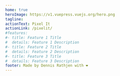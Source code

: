 ```yaml
---
home: true
heroImage: https://v1.vuepress.vuejs.org/hero.png
tagline: 
actionText: Pixel It
actionLink: /pixelit/
#features:
#- title: Feature 1 Title
#  details: Feature 1 Description
#- title: Feature 2 Title
#  details: Feature 2 Description
#- title: Feature 3 Title
#  details: Feature 3 Description
footer: Made by Dennis Rathjen with ❤️
---
```

